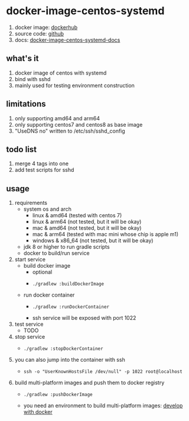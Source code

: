 # docker-image-centos-systemd

1. docker image: [dockerhub](https://hub.docker.com/r/wangz2019/centos-systemd)
2. source code: [github](https://github.com/ben-wangz/docker-image-centos-systemd)
3. docs: [docker-image-centos-systemd-docs](https://ben-wangz.github.io/docker-image-centos-systemd)

## what's it

1. docker image of centos with systemd
2. bind with sshd
3. mainly used for testing environment construction

## limitations

1. only supporting amd64 and arm64
2. only supporting centos7 and centos8 as base image
3. "UseDNS no" written to /etc/ssh/sshd_config

## todo list

1. merge 4 tags into one
2. add test scripts for sshd

## usage

1. requirements
    * system os and arch
        + linux & amd64 (tested with centos 7)
        + linux & arm64 (not tested, but it will be okay)
        + mac & amd64 (not tested, but it will be okay)
        + mac & arm64 (tested with mac mini whose chip is apple m1)
        + windows & x86_64 (not tested, but it will be okay)
    * jdk 8 or higher to run gradle scripts
    * docker to build/run service
2. start service
    * build docker image
        + optional
        + ```shell
          ./gradlew :buildDockerImage
          ```
    * run docker container
        + ```shell
          ./gradlew :runDockerContainer
          ```
        + ssh service will be exposed with port 1022
3. test service
    * TODO
4. stop service
    * ```shell
      ./gradlew :stopDockerContainer
      ```
5. you can also jump into the container with ssh
    * ```shell
      ssh -o "UserKnownHostsFile /dev/null" -p 1022 root@localhost
      ```
6. build multi-platform images and push them to docker registry
    * ```shell
      ./gradlew :pushDockerImage
      ```
    * you need an environment to build multi-platform
      images: [develop with docker](https://blog.geekcity.tech/#/docs/develop.with.docker)
